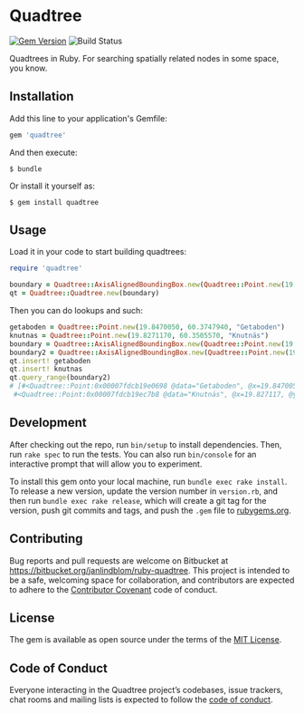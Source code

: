 # Quadtree

[![Gem Version](https://badge.fury.io/rb/quadtree.svg)](https://badge.fury.io/rb/quadtree)
![Build Status](https://codebuild.us-east-1.amazonaws.com/badges?uuid=eyJlbmNyeXB0ZWREYXRhIjoibFBLaWRWODEwbjl4dWV1UWdFUDlKa3dqVkZOb3RJTytBRHg5WVU3bGV6TUdTSjFRSWtRYnVZdC9zWkVvUldTdkMwOFQ2cU8rdGQ4dzFBeFN3UE9jR1g4PSIsIml2UGFyYW1ldGVyU3BlYyI6IkJUSU0rdFJhWXRIbDVzckciLCJtYXRlcmlhbFNldFNlcmlhbCI6MX0%3D&branch=master)

Quadtrees in Ruby. For searching spatially related nodes in some space, you know.

## Installation

Add this line to your application's Gemfile:

```ruby
gem 'quadtree'
```

And then execute:

    $ bundle

Or install it yourself as:

    $ gem install quadtree

## Usage

Load it in your code to start building quadtrees:

```ruby
require 'quadtree'

boundary = Quadtree::AxisAlignedBoundingBox.new(Quadtree::Point.new(19.8470050, 60.3747940), 8944.0)
qt = Quadtree::Quadtree.new(boundary)
```

Then you can do lookups and such:

```ruby
getaboden = Quadtree::Point.new(19.8470050, 60.3747940, "Getaboden")
knutnas = Quadtree::Point.new(19.8271170, 60.3505570, "Knutnäs")
boundary = Quadtree::AxisAlignedBoundingBox.new(Quadtree::Point.new(19.8470050, 60.3747940), 8944.0)
boundary2 = Quadtree::AxisAlignedBoundingBox.new(Quadtree::Point.new(19.8470050, 60.3747940), 4472.0)
qt.insert! getaboden
qt.insert! knutnas
qt.query_range(boundary2)
# [#<Quadtree::Point:0x00007fdcb19e0698 @data="Getaboden", @x=19.847005, @y=60.374794>,
 #<Quadtree::Point:0x00007fdcb19ec7b8 @data="Knutnäs", @x=19.827117, @y=60.350557>]
```

## Development

After checking out the repo, run `bin/setup` to install dependencies. Then, run `rake spec` to run the tests. You can also run `bin/console` for an interactive prompt that will allow you to experiment.

To install this gem onto your local machine, run `bundle exec rake install`. To release a new version, update the version number in `version.rb`, and then run `bundle exec rake release`, which will create a git tag for the version, push git commits and tags, and push the `.gem` file to [rubygems.org](https://rubygems.org).

## Contributing

Bug reports and pull requests are welcome on Bitbucket at https://bitbucket.org/janlindblom/ruby-quadtree. This project is intended to be a safe, welcoming space for collaboration, and contributors are expected to adhere to the [Contributor Covenant](http://contributor-covenant.org) code of conduct.

## License

The gem is available as open source under the terms of the [MIT License](https://opensource.org/licenses/MIT).

## Code of Conduct

Everyone interacting in the Quadtree project’s codebases, issue trackers, chat rooms and mailing lists is expected to follow the [code of conduct](https://github.com/[USERNAME]/quadtree/blob/master/CODE_OF_CONDUCT.md).
